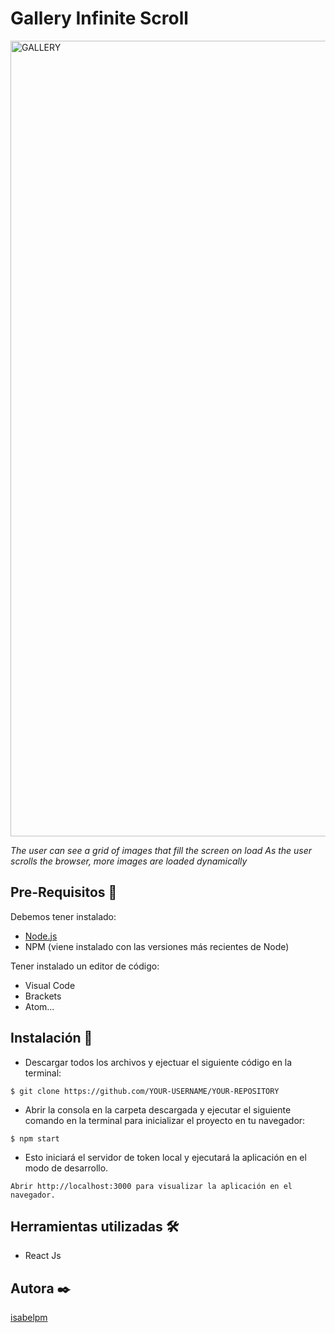 # Gallery Infinite Scroll

<img width="1273" alt="GALLERY" src="https://user-images.githubusercontent.com/67895734/120027095-3f023700-bff3-11eb-9660-7827eeb5abed.png">

_The user can see a grid of images that fill the screen on load
As the user scrolls the browser, more images are loaded dynamically_

## Pre-Requisitos 🔧

Debemos tener instalado:

* [Node.js](https://nodejs.org/en/download/)
* NPM (viene instalado con las versiones más recientes de Node)

Tener instalado un editor de código:

* Visual Code
* Brackets
* Atom...


## Instalación 🔧

* Descargar todos los archivos y ejectuar el siguiente código en la terminal:

```
$ git clone https://github.com/YOUR-USERNAME/YOUR-REPOSITORY
```

* Abrir la consola en la carpeta descargada y ejecutar el siguiente comando en la terminal para inicializar el proyecto en tu navegador:

```
$ npm start
```

* Esto iniciará el servidor de token local y ejecutará la aplicación en el modo de desarrollo.

```
Abrir http://localhost:3000 para visualizar la aplicación en el navegador.
```


## Herramientas utilizadas 🛠️

* React Js


## Autora ✒️

[isabelpm](https://github.com/isabelpm)
